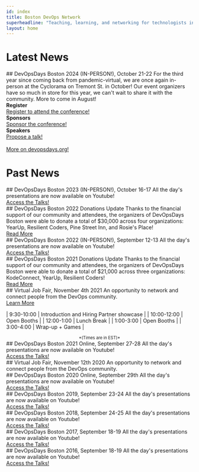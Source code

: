 ```yaml
---
id: index
title: Boston DevOps Network
superheadline: "Teaching, learning, and networking for technologists in the greater Boston area"
layout: home
---
```


# Latest News

<div class="home-page-list-item">
<div class="flexbox">
<div class="home-page-list-item-partone" markdown=1>
## DevOpsDays Boston 2024 (IN-PERSON!), October 21-22
For the third year since coming back from pandemic-virtual, we are once again in-person at the Cyclorama on Tremont St. in October! Our event organizers have so much in store for this year, we can't wait to share it with the community. More to come in August!

<div class="col-md-4">
<div class="row">
<div class="col-md-2"><strong>Register</strong></div>
<div class="col-md-8"><a href="https://ti.to/devopsdaysbos/2024">Register to attend the conference!</a></div>
</div>
<div class="row">
<div class="col-md-2"><strong>Sponsors</strong></div>
<div class="col-md-8"><a href="https://devopsdays.org/events/2024-boston/sponsor">Sponsor the conference!</a></div>
</div>
<div class="row">
<div class="col-md-2"><strong>Speakers</strong></div>
<div class="col-md-8"><a href="https://talks.devopsdays.org/devopsdays-boston-2024/cfp">Propose a talk!</a></div>
</div>
</div>

<br />
</div>
</div>
<a href="https://devopsdays.org/events/2024-boston/welcome/" class="btn btn--success">More on devopsdays.org!</a>
</div>

# Past News

<div class="home-page-list-item">
<div class="flexbox">
<div class="home-page-list-item-partone" markdown=1>
## DevOpsDays Boston 2023 (IN-PERSON!), October 16-17
All the day's presentations are now available on Youtube!
</div>
</div>
<a href="https://www.youtube.com/watch?v=IqSjaaHich8&list=PLKOXVA7dUqS9aHH1tP06PSUp5RPnV1v6d" class="btn btn--success">Access the Talks!</a>
</div>


<div class="home-page-list-item">
<div class="flexbox">
<div class="home-page-list-item-partone" markdown=1>
## DevOpsDays Boston 2022 Donations Update
Thanks to the financial support of our community and attendees, the organizers of DevOpsDays Boston were able to donate a total of $30,000 across four organizations: YearUp, Resilient Coders, Pine Street Inn, and Rosie's Place!
</div>
</div>
<a href="/devopsdays-boston-2022-donations-update/" class="btn btn--success">Read More</a>
</div>


<div class="home-page-list-item">
<div class="flexbox">
<div class="home-page-list-item-partone" markdown=1>
## DevOpsDays Boston 2022 (IN-PERSON!), September 12-13
All the day's presentations are now available on Youtube!
</div>
</div>
<a href="https://www.youtube.com/watch?v=G_qKe4oiZ8Y&list=PLKOXVA7dUqS8tHxu85IK-OEsmxdmT-Ezo" class="btn btn--success">Access the Talks!</a>
</div>


<div class="home-page-list-item">
<div class="flexbox">
<div class="home-page-list-item-partone" markdown=1>
## DevOpsDays Boston 2021 Donations Update
Thanks to the financial support of our community and attendees, the organizers of DevOpsDays Boston were able to donate a total of $21,000 across three organizations: KodeConnect, YearUp, Resilient Coders!
</div>
</div>
<a href="/devopsdays-boston-2021-donations-update/" class="btn btn--success">Read More</a>
</div>

<div class="home-page-list-item">
<div class="flexbox">
<div class="home-page-list-item-partone" markdown=1>
## Virtual Job Fair, November 4th 2021
An opportunity to network and connect people from the DevOps community.

<div style="font-size:2em;margin-top:0px;margin-bottom:0px;">
<span id="job_fair_countdown"></span>
</div>
<a href="/job-fair/" class="btn btn--success">Learn More</a>
</div>
<div class="home-page-list-item-parttwo">

<div markdown=1>

| 9:30-10:00 | Introduction and Hiring Partner showcase |
| 10:00-12:00 | Open Booths |
| 12:00-1:00 | Lunch Break |
| 1:00-3:00 | Open Booths |
| 3:00-4:00 | Wrap-up + Games |

<div style="text-align:center;font-size:0.8em;" markdown=1>
*(Times are in EST)*
</div>

</div>

</div>
</div>
<!-- underneath --->
</div>

<div class="home-page-list-item">
<div class="flexbox">
<div class="home-page-list-item-partone" markdown=1>
## DevOpsDays Boston 2021 Online, September 27-28
All the day's presentations are now available on Youtube!
</div>
</div>
<a href="https://www.youtube.com/watch?v=2oEdbsW0omo&list=PLKOXVA7dUqS-jpyrBcdWKzAbPLRuAhNs0" class="btn btn--success">Access the Talks!</a>
</div>

<div class="home-page-list-item">
<div class="flexbox">
<div class="home-page-list-item-partone" markdown=1>
## Virtual Job Fair, November 12th 2020
An opportunity to network and connect people from the DevOps community.
</div>
</div>
</div>

<div class="home-page-list-item">
<div class="flexbox">
<div class="home-page-list-item-partone" markdown=1>
## DevOpsDays Boston 2020 Online, September 29th
All the day's presentations are now available on Youtube!
</div>
</div>
<a href="https://www.youtube.com/watch?v=WyY-UGtnM_E&list=PLKOXVA7dUqS94N2rBP0YwaPwfd83VvUf_" class="btn btn--success">Access the Talks!</a>
</div>

<div class="home-page-list-item">
<div class="flexbox">
<div class="home-page-list-item-partone" markdown=1>
## DevOpsDays Boston 2019, September 23-24
All the day's presentations are now available on Youtube!
</div>
</div>
<a href="https://www.youtube.com/watch?v=mLh6p7l2tDk&list=PLKOXVA7dUqS9DFBY_IeDtsR5aH4kR3Daj" class="btn btn--success">Access the Talks!</a>
</div>

<div class="home-page-list-item">
<div class="flexbox">
<div class="home-page-list-item-partone" markdown=1>
## DevOpsDays Boston 2018, September 24-25
All the day's presentations are now available on Youtube!
</div>
</div>
<a href="https://www.youtube.com/watch?v=WF5JN_N1SQ4&list=PLKOXVA7dUqS81IR5KFgHyAGyAtklvzl1X" class="btn btn--success">Access the Talks!</a>
</div>

<div class="home-page-list-item">
<div class="flexbox">
<div class="home-page-list-item-partone" markdown=1>
## DevOpsDays Boston 2017, September 18-19
All the day's presentations are now available on Youtube!
</div>
</div>
<a href="https://www.youtube.com/watch?v=woSoQq3UkAc&list=PLKOXVA7dUqS-_eEQc7YnkxLQWdW3OvbN7" class="btn btn--success">Access the Talks!</a>
</div>

<div class="home-page-list-item">
<div class="flexbox">
<div class="home-page-list-item-partone" markdown=1>
## DevOpsDays Boston 2016, September 18-19
All the day's presentations are now available on Youtube!
</div>
</div>
<a href="https://www.youtube.com/watch?v=zr_kfm4D_bA&list=PLKOXVA7dUqS9FWh-coucz8QOeQcYhL-Kb" class="btn btn--success">Access the Talks!</a>
</div>
